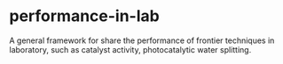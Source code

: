 # performance-in-lab
A general framework for share the performance of frontier techniques in laboratory, such as catalyst activity, photocatalytic water splitting.
